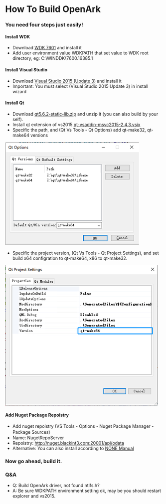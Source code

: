 # How To Build OpenArk

### You need four steps just easily!

#### Install WDK
* Download [WDK 7601](http://nuget.blackint3.com:20001/wdk71.iso) and install it
* Add user environment value WDKPATH that set value to WDK root directory, eg: C:\WINDDK\7600.16385.1

#### Install Visual Studio
* Download [Visual Studio 2015 (Update 3)](http://nuget.blackint3.com:20001/vs2015.iso) and install it
* Important: You must select (Visual Studio 2015 Update 3) in install wizard

#### Install Qt
* Download [qt5.6.2-static-lib.zip](http://nuget.blackint3.com:20001/qt5.6.2-static-lib.zip) and unzip it (you can also build by your self).
* Install qt extension of vs2015 [qt-vsaddin-msvc2015-2.4.3.vsix](http://nuget.blackint3.com:20001/qt-vsaddin-msvc2015-2.4.3.vsix)
* Specific the path, and (Qt Vs Tools - Qt Options) add qt-make32, qt-make64 versions

![](material/set-qt-version.png)

* Specific the project version, (Qt Vs Tools - Qt Project Settings), and set build x64 configration to qt-make64, x86 to qt-make32. 

![](material/set-qt-project.jpg)

#### Add Nuget Package Repoistry
* Add nuget repoistry (VS Tools - Options - Nuget Package Manager - Package Sources）
* Name: NugetRepoServer
* Repoistry: http://nuget.blackint3.com:20001/api/odata
* Alternative: You can also install according to [NONE Manual](https://github.com/BlackINT3/none)

### Now go ahead, build it.

### Q&A
* Q: Build OpenArk driver, not found ntifs.h?
* A: Be sure WDKPATH environment setting ok, may be you should restart explorer and vs2015.